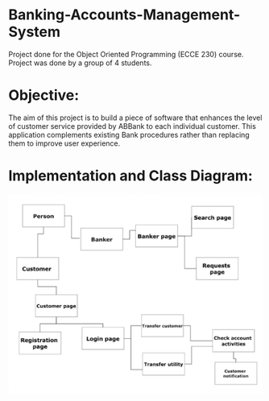 # Banking-Accounts-Management-System
Project done for the Object Oriented Programming (ECCE 230) course. Project was done by a group of 4 students.

# Objective:
The aim of this project is to build a piece of software that enhances the level of customer service provided by ABBank to each individual customer. This application complements existing Bank procedures rather than replacing them to improve user experience.

# Implementation and Class Diagram:
<img src="ReadMe_Images/Class_Diagram.jpeg">
